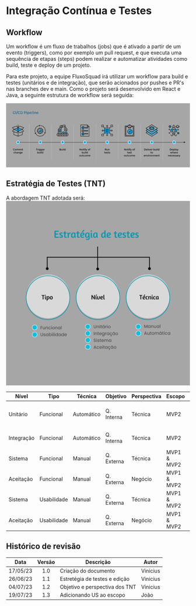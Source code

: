 # Integração Contínua e Testes

## Workflow
Um workflow é um fluxo de trabalhos (jobs) que é ativado a partir de um evento (triggers), como por exemplo um pull request, e que executa uma sequência de etapas (steps) podem realizar e automatizar atividades como build, teste e deploy de um projeto.

Para este projeto, a equipe FluxoSquad irá utilizar um workflow para build e testes (unitários e de integração), que serão acionados por pushes e PR's nas branches dev e main.
Como o projeto será desenvolvido em React e Java, a seguinte estrutura de workflow será seguida:

![CI Workflow](./img/CI_Workflow.png)

## Estratégia de Testes (TNT)
A abordagem TNT adotada será:          
![Estratégia de testes](./img/EstrategiaTestes.png)

| Nível      | Tipo        | Técnica    | Objetivo   | Perspectiva | Escopo      |     US                 |
| ---------- | ----------- | ---------- | ---------- | ----------- | ----------- |  --------              |
| Unitário   | Funcional   | Automático | Q. Interna | Técnica     | MVP2        | US09, US14, US10, US07 |
| Integração | Funcional   | Automático | Q. Interna | Técnica     | MVP2        | US09 e US10            |
| Sistema    | Funcional   | Manual     | Q. Externa | Técnica     | MVP1 & MVP2 |                        |
| Aceitação  | Funcional   | Manual     | Q. Externa | Negócio     | MVP1 & MVP2 |                        |
| Sistema    | Usabilidade | Manual     | Q. Externa | Técnica     | MVP1 & MVP2 |                        |
| Aceitação  | Usabilidade | Manual     | Q. Externa | Negócio     | MVP1 & MVP2 |                        |

## Histórico de revisão

|   Data   | Versão | Descrição                      | Autor    |
| :------: | :----: | ------------------------------ | -------- |
| 17/05/23 |  1.0   | Criação do documento           | Vinicius |
| 26/06/23 |  1.1   | Estretégia de testes e edição  | Vinicius |
| 04/07/23 |  1.2   | Objetivo e perspectiva dos TNT | Vinicius |
| 19/07/23 |  1.3   | Adicionando US ao escopo       | João     |
